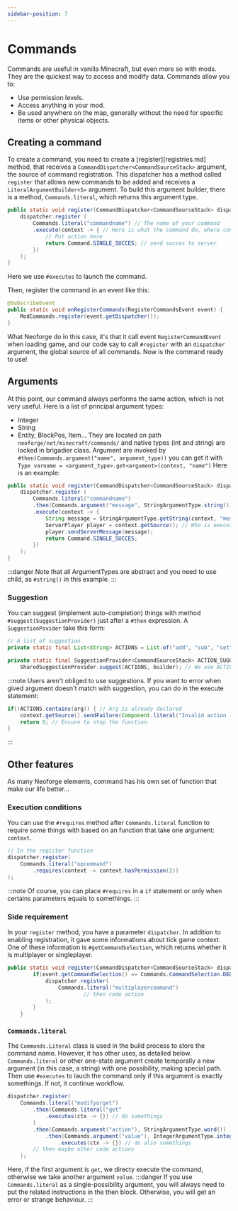 ```yaml
---
sidebar-position: 7
---
```

# Commands
Commands are useful in vanilla Minecraft, but even more so with mods. They are the quickest way to access and modify data.
Commands allow you to:
- Use permission levels.
- Access anything in your mod.
- Be used anywhere on the map, generally without the need for specific items or other physical objects.
## Creating a command
To create a command, you need to create a [register][registries.md] method, that receives a `CommandDispatcher<CommandSourceStack>` argument, the source of command registration.
This dispatcher has a method called `register` that allows new commands to be added and receives a `LiteralArgumentBuilder<S>` argument.
To build this argument builder, there is a method, `Commands.literal`, which returns this argument type.
```java
public static void register(CommandDispatcher<CommandSourceStack> dispatcher) {
    dispatcher.register (
        Commands.literal("commandname") // The name of your command
        .execute(context -> { // Here is what the command do, where context is a CommandContext<CommandSourceStack>
            // Put action here
            return Command.SINGLE_SUCCES; // send succes to server
        })
    );
}
```
Here we use `#executes` to launch the command.

Then, register the command in an event like this:
```java
@SubscribeEvent
public static void onRegisterCommands(RegisterCommandsEvent event) {
    ModCommands.register(event.getDispatcher());
}
```
What Neoforge do in this case, it's that it call event `RegisterCommandEvent` when loading game, and our code say to call `#register` with an `dispatcher` argument, the global source of all commands. Now is the command ready to use!
## Arguments
At this point, our command always performs the same action, which is not very useful.
Here is a list of principal argument types:
- Integer
- String
- Entity, BlockPos, Item...
They are located on path `neoforge/net/minecraft/commands/` and native types (int and string) are locked in brigadier class.
Argument are invoked by `#then(Commands.argument("name", argument_type))` you can get it with `Type varname = <argument_type>.get<argument>(context, "name")`
Here is an example:
```java
public static void register(CommandDispatcher<CommandSourceStack> dispatcher) {
    dispatcher.register (
        Commands.literal("commandname")
        .then(Commands.argument("message", StringArgumentType.string())) // or word(), it's the string type
        .execute(context -> {
            String message = StringArgumentType.getString(context, "message"); // Same name as above
            ServerPlayer player = context.getSource(); // Who is executing the command
            player.sendServerMessage(message);
            return Command.SINGLE_SUCCES;
        })
    );
}
```
:::danger
Note that all ArgumentTypes are abstract and you need to use child, as `#string()` in this example.
:::
### Suggestion
You can suggest (implement auto-completion) things with method `#suggest(SuggestionProvider)` just after a `#then` expression.
A `SuggestionPovider` take this form:
```java
// A list of suggestion
private static final List<String> ACTIONS = List.of("add", "sub", "set");

private static final SuggestionProvider<CommandSourceStack> ACTION_SUGGESTIONS = (context, builder) ->
    SharedSuggestionProvider.suggest(ACTIONS, builder); // We use ACTIONS list
```
:::note
Users aren't obliged to use suggestions. If you want to error when gived argument doesn't match with suggestion, you can do in the execute statement:
```java
if(!ACTIONS.contains(arg)) { // Arg is already declared
    context.getSource().sendFailure(Component.literal("Invalid action (add/sub/set)")); // As return send_succes method, but it send failure (red message)
    return 0; // Ensure to stop the function
}
```
:::
## Other features
As many Neoforge elements, command has his own set of function that make our life better...
### Execution conditions
You can use the `#requires` method after `Commands.literal` function to require some things with based on an function that take one argument: `context`.
```java
// In the register function
dispatcher.register(
    Commands.literal("opcommand")
        .requires(context -> context.hasPermission(2))
);
```
:::note
Of course, you can place `#requires` in a `if` statement or only when certains parameters equals to somethings.
:::
### Side requirement
In your `register` method, you have a parameter `dispatcher`. In addition to enabling registration, it gave some informations about tick game context. One of these information is `#getCommandSelection`, which returns whether it is multiplayer or singleplayer.
```java
public static void register(CommandDispatcher<CommandSourceStack> dispatcher) {
        if(event.getCommandSelection() == Commands.CommandSelection.DEDICATED) { // INTEGRATED for singleplayer
            dispatcher.register(
                Commands.literal("multiplayercommand")
                        // then code action
            );
        }
    }
```
### `Commands.literal`
The `Commands.Literal` class is used in the build process to store the command name. However, it has other uses, as detailed below.
`Commands.literal` or other one-state argument create temporally a new argument (in this case, a string) with one possibility, making special path. Then use `#executes` to lauch the command only if this argument is exactly somethings. If not, it continue workflow.
```java
dispatcher.register(
    Commands.literal("modifyorget")
        .then(Commands.literal("get"
            .executes(ctx -> {}) // do somethings
        )
        .then(Commands.argument("action"), StringArgumentType.word())
            .then(Commands.argument("value"), IntegerArgumentType.integer())
                .executes(ctx -> {}) // do also somethings
        // then maybe other code actions
    );
```
Here, if the first argument is `get`, we directy execute the command, otherwise we take another argument `value`.
:::danger
If you use `Commands.literal` as a single-possibility argument, you will always need to put the related instructions in the then block. Otherwise, you will get an error or strange behaviour.
:::
